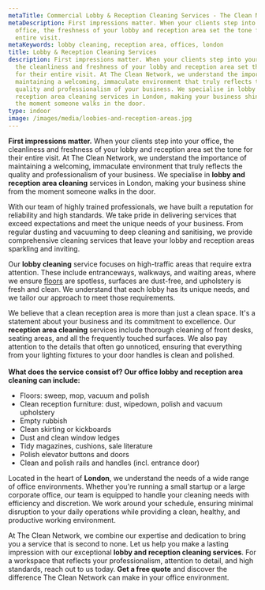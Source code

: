 ```yaml
---
metaTitle: Commercial Lobby & Reception Cleaning Services - The Clean Network
metaDescription: First impressions matter. When your clients step into your
  office, the freshness of your lobby and reception area set the tone for their
  entire visit.
metaKeywords: lobby cleaning, reception area, offices, london
title: Lobby & Reception Cleaning Services
description: First impressions matter. When your clients step into your office,
  the cleanliness and freshness of your lobby and reception area set the tone
  for their entire visit. At The Clean Network, we understand the importance of
  maintaining a welcoming, immaculate environment that truly reflects the
  quality and professionalism of your business. We specialise in lobby and
  reception area cleaning services in London, making your business shine from
  the moment someone walks in the door.
type: indoor
image: /images/media/loobies-and-reception-areas.jpg
---
```

<strong>First impressions matter.</strong> When your clients step into your office, the cleanliness and freshness of your lobby and reception area set the tone for their entire visit. At The Clean Network, we understand the importance of maintaining a welcoming, immaculate environment that truly reflects the quality and professionalism of your business. We specialise in <strong>lobby and reception area cleaning</strong> services in London, making your business shine from the moment someone walks in the door.

With our team of highly trained professionals, we have built a reputation for reliability and high standards. We take pride in delivering services that exceed expectations and meet the unique needs of your business. From regular dusting and vacuuming to deep cleaning and sanitising, we provide comprehensive cleaning services that leave your lobby and reception areas sparkling and inviting.

Our <strong>lobby cleaning</strong> service focuses on high-traffic areas that require extra attention. These include entranceways, walkways, and waiting areas, where we ensure [floors](https://cleannetwork.co.uk/services/floors/) are spotless, surfaces are dust-free, and upholstery is fresh and clean. We understand that each lobby has its unique needs, and we tailor our approach to meet those requirements.

We believe that a clean reception area is more than just a clean space. It's a statement about your business and its commitment to excellence. Our <strong>reception area cleaning</strong> services include thorough cleaning of front desks, seating areas, and all the frequently touched surfaces. We also pay attention to the details that often go unnoticed, ensuring that everything from your lighting fixtures to your door handles is clean and polished.\
\
**What does the service consist of? Our office lobby and reception area cleaning can include:**

* Floors: sweep, mop, vacuum and polish
* Clean reception furniture: dust, wipedown, polish and vacuum upholstery
* Empty rubbish
* Clean skirting or kickboards
* Dust and clean window ledges
* Tidy magazines, cushions, sale literature
* Polish elevator buttons and doors
* Clean and polish rails and handles (incl. entrance door)

Located in the heart of <strong>London</strong>, we understand the needs of a wide range of office environments. Whether you're running a small startup or a large corporate office, our team is equipped to handle your cleaning needs with efficiency and discretion. We work around your schedule, ensuring minimal disruption to your daily operations while providing a clean, healthy, and productive working environment.

At The Clean Network, we combine our expertise and dedication to bring you a service that is second to none. Let us help you make a lasting impression with our exceptional <strong>lobby and reception cleaning services</strong>. For a workspace that reflects your professionalism, attention to detail, and high standards, reach out to us today. <strong>Get a free quote</strong> and discover the difference The Clean Network can make in your office environment.